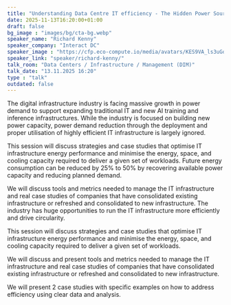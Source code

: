 ```yaml
---
title: "Understanding Data Centre IT efficiency - The Hidden Power Source 🇬🇧"
date: 2025-11-13T16:20:00+01:00
draft: false
bg_image : "images/bg/cta-bg.webp"
speaker_name: "Richard Kenny"
speaker_company: "Interact DC"
speaker_image : "https://cfp.eco-compute.io/media/avatars/KES9VA_ls3uGqk.jpg"
speaker_link: "speaker/richard-kenny/"
talk_room: "Data Centers / Infrastructure / Management (DIM)"
talk_date: "13.11.2025 16:20"
type : "talk"
outdated: false
---
```


The digital infrastructure industry is facing massive growth in power demand to support expanding traditional IT and new AI training and inference infrastructures. While the industry is focused on building new power capacity, power demand reduction through the deployment and proper utilisation of highly efficient IT infrastructure is largely ignored.

This session will discuss strategies and case studies that optimise IT infrastructure energy performance and minimise the energy, space, and cooling capacity required to deliver a given set of workloads. Future energy consumption can be reduced by 25% to 50% by recovering available power capacity and reducing planned demand.

We will discuss tools and metrics needed to manage the IT infrastructure and real case studies of companies that have consolidated existing infrastructure or refreshed and consolidated to new infrastructure. The industry has huge opportunities to run the IT infrastructure more efficiently and drive circularity.

This session will discuss strategies and case studies that optimise IT infrastructure energy performance and minimise the energy, space, and cooling capacity required to deliver a given set of workloads.

We will discuss and present tools and metrics needed to manage the IT infrastructure and real case studies of companies that have consolidated existing infrastructure or refreshed and consolidated to new infrastructure.

We will present 2 case studies with specific examples on how to address efficiency using clear data and analysis.
